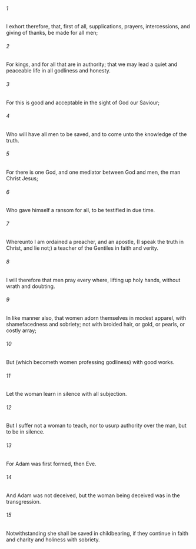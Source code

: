 ###### 1
I exhort therefore, that, first of all, supplications, prayers, intercessions, and giving of thanks, be made for all men;

###### 2
For kings, and for all that are in authority; that we may lead a quiet and peaceable life in all godliness and honesty.

###### 3
For this is good and acceptable in the sight of God our Saviour;

###### 4
Who will have all men to be saved, and to come unto the knowledge of the truth.

###### 5
For there is one God, and one mediator between God and men, the man Christ Jesus;

###### 6
Who gave himself a ransom for all, to be testified in due time.

###### 7
Whereunto I am ordained a preacher, and an apostle, (I speak the truth in Christ, and lie not;) a teacher of the Gentiles in faith and verity.

###### 8
I will therefore that men pray every where, lifting up holy hands, without wrath and doubting.

###### 9
In like manner also, that women adorn themselves in modest apparel, with shamefacedness and sobriety; not with broided hair, or gold, or pearls, or costly array;

###### 10
But (which becometh women professing godliness) with good works.

###### 11
Let the woman learn in silence with all subjection.

###### 12
But I suffer not a woman to teach, nor to usurp authority over the man, but to be in silence.

###### 13
For Adam was first formed, then Eve.

###### 14
And Adam was not deceived, but the woman being deceived was in the transgression.

###### 15
Notwithstanding she shall be saved in childbearing, if they continue in faith and charity and holiness with sobriety.

